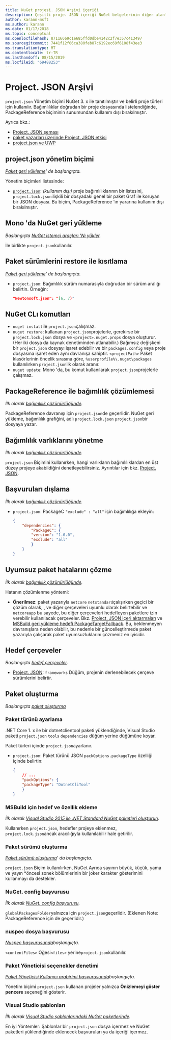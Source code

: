 ```yaml
---
title: NuGet projesi. JSON Arşivi içeriği
description: Çeşitli proje. JSON içeriği NuGet belgelerinin diğer alanlarından kaldırılmıştır.
author: karann-msft
ms.author: karann
ms.date: 01/17/2018
ms.topic: conceptual
ms.openlocfilehash: 87116669c1e685ffd0dbe4142c2f7e357c413497
ms.sourcegitcommit: 7441f12f06ca380feb87c6192ec69f6108f43ee3
ms.translationtype: MT
ms.contentlocale: tr-TR
ms.lasthandoff: 08/15/2019
ms.locfileid: "69488253"
---
```

# <a name="projectjson-archive"></a>Project. JSON Arşivi

`project.json` Yönetim biçimi NuGet 3. x ile tanıtılmıştır ve belirli proje türleri için kullanılır. Bağımlılıklar doğrudan bir proje dosyasında listelendiğinde, PackageReference biçiminin sunumundan kullanım dışı bırakılmıştır.

Ayrıca bkz.:

- [Project. JSON şeması](project-json.md)
- [paket yazarları üzerinde Project. JSON etkisi](project-json-impact.md)
- [project.json ve UWP](project-json-and-uwp.md)

## <a name="projectjson-management-format"></a>project.json yönetim biçimi

*[Paket geri yükleme](../what-is-nuget.md)' de başlangıçta.*

Yönetim biçimleri listesinde:

- [`project.json`](project-json.md): *(kullanım dışı)* proje bağımlılıklarının bir listesini, `project.lock.json`ilişkili bir dosyadaki genel bir paket Graf ile koruyan bir JSON dosyası. Bu biçim, PackageReference 'ın yararına kullanım dışı bırakılmıştır.

## <a name="nuget-restore-on-mono"></a>Mono 'da NuGet geri yükleme

*Başlangıçta [NuGet istemci araçları 'Nı yükler](../install-nuget-client-tools.md).*

İle birlikte `project.json`kullanılır.

## <a name="constraining-package-versions-with-restore"></a>Paket sürümlerini restore ile kısıtlama

*[Paket geri yükleme](../consume-packages/package-restore.md#constrain-package-versions-with-restore)' de başlangıçta.*

- `project.json`: Bağımlılık sürüm numarasıyla doğrudan bir sürüm aralığı belirtin. Örneğin:

    ```json
    "Newtonsoft.json": "[6, 7)"
    ```

## <a name="nuget-cli-commands"></a>NuGet CLı komutları

- `nuget install`ile `project.json`çalışmaz.
- `nuget restore`: kullanan `project.json`projelerle, gerekirse bir `project.lock.json` dosya ve `<project>.nuget.props` dosya oluşturur. (Her iki dosya da kaynak denetiminden atlanabilir.) Bağımsız değişkeni bir `project.json` dosyayı işaret edebilir ve bir `packages.config` veya proje dosyasına işaret eden aynı davranışa sahiptir. `<projectPath>` Paket klasörlerinin öncelik sırasına göre, `%userprofile%\.nuget\packages` kullanılırken `project.json`ilk olarak aranır.
- `nuget update`: Mono 'da, bu komut kullanılarak `project.json`projelerle çalışmaz.

## <a name="dependency-resolution-with-packagereference"></a>PackageReference ile bağımlılık çözümlemesi

*İlk olarak [bağımlılık çözünürlüğünde](../concepts/dependency-resolution.md#dependency-resolution-with-packagereference).*

PackageReference davranışı için `project.json`de geçerlidir. NuGet geri yükleme, bağımlılık grafiğini, adlı `project.lock.json` `project.json`bir dosyaya yazar.

## <a name="managing-dependency-assets"></a>Bağımlılık varlıklarını yönetme

*İlk olarak [bağımlılık çözünürlüğünde](../concepts/dependency-resolution.md#managing-dependency-assets).*

`project.json` Biçimini kullanırken, hangi varlıkların bağımlılıklardan en üst düzey projeye akabildiğini denetleyebilirsiniz. Ayrıntılar için bkz. [Project. JSON](project-json.md).

## <a name="excluding-references"></a>Başvuruları dışlama

*İlk olarak [bağımlılık çözünürlüğünde](../concepts/dependency-resolution.md#excluding-references).*

- `project.json`: PackageC `"exclude" : "all"` için bağımlılığa ekleyin:

    ```json
    {
        "dependencies": {
            "PackageC": {
            "version": "1.0.0",
            "exclude": "all"
            }
        }
    }
    ```

## <a name="resolving-incompatible-package-errors"></a>Uyumsuz paket hatalarını çözme

*İlk olarak [bağımlılık çözünürlüğünde](../concepts/dependency-resolution.md#resolving-incompatible-package-errors).*

Hatanın çözümlenme yöntemi:

- **Önerilmez**: paket yazarıyla `netcore` `netstandard`çalışırken geçici bir çözüm olarak,,, ve diğer çerçeveleri uyumlu olarak belirtebilir ve `netcoreapp` bu sayede, bu diğer çerçeveleri hedefleyen paketlere izin verebilir kullanılacak çerçeveler. Bkz. [Project. JSON içeri aktarmaları](project-json.md#imports) ve [MSBuild geri yükleme hedefi PackageTargetFallback](../reference/msbuild-targets.md#packagetargetfallback). Bu, beklenmeyen davranışlara neden olabilir, bu nedenle bir güncelleştirmede paket yazarıyla çalışarak paket uyumsuzluklarını çözmeniz en iyisidir.

## <a name="target-frameworks"></a>Hedef çerçeveler

*Başlangıçta [hedef çerçeveler](../reference/target-frameworks.md).*

- [Project. JSON](project-json.md): `frameworks` Düğüm, projenin derlenebilecek çerçeve sürümlerini belirtir.

## <a name="creating-a-package"></a>Paket oluşturma

*Başlangıçta [paket oluşturma](../create-packages/creating-a-package.md)*

### <a name="setting-a-package-type"></a>Paket türünü ayarlama

.NET Core 1. x ile bir dotnetclientool paketi yüklendiğinde, Visual Studio paketi `project.json` `tools` `dependencies` düğüm yerine düğümüne koyar.

Paket türleri içinde `project.json`ayarlanır.

- `project.json`: Paket türünü JSON `packOptions.packageType` özelliği içinde belirtin:

    ```json
    {
        // ...
        "packOptions": {
        "packageType": "DotnetCliTool"
        }
    }
    ```

### <a name="adding-targets-and-props-for-msbuild"></a>MSBuild için hedef ve özellik ekleme

*İlk olarak [Visual Studio 2015 ile .NET Standard NuGet paketleri oluşturun](../guides/create-net-standard-packages-vs2015.md).*

Kullanırken `project.json`, hedefler projeye eklenmez, `project.lock.json`ancak aracılığıyla kullanılabilir hale getirilir.

### <a name="package-versioning"></a>Paket sürümü oluşturma

*[Paket sürümü oluşturma](../concepts/package-versioning.md)' da başlangıçta.*

`project.json` Biçim kullanılırken, NuGet Ayrıca sayının büyük, küçük, yama ve yayın \*öncesi sonek bölümlerinin bir joker karakter gösterimini kullanmayı da destekler.

### <a name="nugetconfig-reference"></a>NuGet. config başvurusu

*İlk olarak [NuGet. config başvurusu](../reference/nuget-config-file.md).*

`globalPackagesFolder`yalnızca için `project.json`geçerlidir. (Eklenen Note: PackageReference için de geçerlidir.)

### <a name="nuspec-file-reference"></a>nuspec dosya başvurusu

*[Nuspec başvurusunda](../reference/nuspec.md)başlangıçta.*

`<contentFiles>` Öğesi`<files>` yerine`project.json`kullanılır.

### <a name="package-manager-options-control"></a>Paket Yöneticisi seçenekler denetimi

*[Paket Yöneticisi Kullanıcı arabirimi başvurusunda](../consume-packages/install-use-packages-visual-studio.md)başlangıçta.*

Yönetim biçimi `project.json` kullanan projeler yalnızca **Önizlemeyi göster pencere** seçeneğini gösterir.

### <a name="visual-studio-templates"></a>Visual Studio şablonları

*İlk olarak [Visual Studio şablonlarındaki NuGet paketlerinde](../visual-studio-extensibility/visual-studio-templates.md).*

En iyi Yöntemler: Şablonlar bir `project.json` dosya içermez ve NuGet paketleri yüklendiğinde eklenecek başvuruları ya da içeriği içermez.